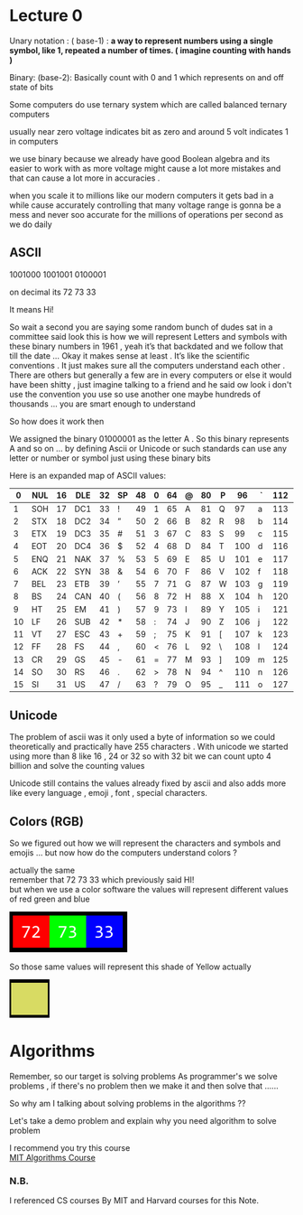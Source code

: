 # Lecture 0

Unary notation : ( base-1) : **a way to represent numbers using a single symbol, like 1, repeated a number of times. ( imagine counting with hands )**

Binary: (base-2): Basically count with 0 and 1 which represents on and off state of bits 

Some computers do use ternary system which are called balanced ternary computers 

usually near zero voltage indicates bit as zero and around 5 volt indicates 1 in computers

we use binary because we already have good Boolean algebra and its easier to work with as more voltage might cause a lot more mistakes  and that can cause a lot more in accuracies .

when you scale it to millions like our modern computers it gets bad in a while cause accurately controlling  that many voltage range is gonna be a mess and never soo accurate for the millions of operations per second as we do daily

## ASCII

1001000  1001001   0100001

on decimal its 72 73 33

It means Hi!

So wait a second you are saying some random bunch of dudes sat in a committee said look this is how we will represent Letters and symbols with these binary numbers in 1961 , yeah it’s that backdated and we follow that till the date … Okay it makes sense at least . It’s like the scientific conventions . It just makes sure all the computers understand each other . There are others but generally a few are in every computers or else it would have been shitty , just imagine talking to a friend and he said ow look i don't use the convention you use so use another one maybe hundreds of thousands … you are smart enough to understand 

So how does it work then

We assigned the binary 01000001 as the letter A . So this binary represents A and so on … by defining Ascii or Unicode or such standards can use any letter or number or symbol just using these binary bits 

Here is an expanded map of ASCII values:

| 0 | NUL | 16 | DLE | 32 | SP | 48 | 0 | 64 | @ | 80 | P | 96 | ` | 112 | p |  |
| --- | --- | --- | --- | --- | --- | --- | --- | --- | --- | --- | --- | --- | --- | --- | --- | --- |
| 1 | SOH | 17 | DC1 | 33 | ! | 49 | 1 | 65 | A | 81 | Q | 97 | a | 113 | q |  |
| 2 | STX | 18 | DC2 | 34 | ” | 50 | 2 | 66 | B | 82 | R | 98 | b | 114 | r |  |
| 3 | ETX | 19 | DC3 | 35 | # | 51 | 3 | 67 | C | 83 | S | 99 | c | 115 | s |  |
| 4 | EOT | 20 | DC4 | 36 | $ | 52 | 4 | 68 | D | 84 | T | 100 | d | 116 | t |  |
| 5 | ENQ | 21 | NAK | 37 | % | 53 | 5 | 69 | E | 85 | U | 101 | e | 117 | u |  |
| 6 | ACK | 22 | SYN | 38 | & | 54 | 6 | 70 | F | 86 | V | 102 | f | 118 | v |  |
| 7 | BEL | 23 | ETB | 39 | ’ | 55 | 7 | 71 | G | 87 | W | 103 | g | 119 | w |  |
| 8 | BS | 24 | CAN | 40 | ( | 56 | 8 | 72 | H | 88 | X | 104 | h | 120 | x |  |
| 9 | HT | 25 | EM | 41 | ) | 57 | 9 | 73 | I | 89 | Y | 105 | i | 121 | y |  |
| 10 | LF | 26 | SUB | 42 | * | 58 | : | 74 | J | 90 | Z | 106 | j | 122 | z |  |
| 11 | VT | 27 | ESC | 43 | + | 59 | ; | 75 | K | 91 | [ | 107 | k | 123 | { |  |
| 12 | FF | 28 | FS | 44 | , | 60 | < | 76 | L | 92 | \ | 108 | l | 124 |  |  |
| 13 | CR | 29 | GS | 45 | - | 61 | = | 77 | M | 93 | ] | 109 | m | 125 | } |  |
| 14 | SO | 30 | RS | 46 | . | 62 | > | 78 | N | 94 | ^ | 110 | n | 126 | ~ |  |
| 15 | SI | 31 | US | 47 | / | 63 | ? | 79 | O | 95 | _ | 111 | o | 127 | DEL |  |




## **Unicode**  


The problem of ascii was it only used a byte of information so we could theoretically and practically have 255 characters . With unicode we started using more than 8 like 16 , 24 or 32 
so with 32 bit we can count upto 4 billion and solve the counting values 

Unicode still contains the values already fixed by ascii and also adds more like every language , emoji , font , special characters. 

## **Colors (RGB)**

So we figured out how we will represent the characters and symbols and emojis …
but now how do the computers understand colors ?  

actually the same  
remember that 72 73 33  which previously said HI!  
but when we use a color software the values will represent different values of red green and blue 


![Relative](/Lecture%200/RGB.png)

So those same values will represent this shade of Yellow actually 

![Relative](/Lecture%200/Yellow.png)

# **Algorithms**

Remember, so our target is solving problems 
As programmer's we solve problems , if there's no problem then we make it and then solve that ......   

So why am I talking about solving problems in the algorithms ??


Let's take a demo problem and explain why you need algorithm to solve problem 




I recommend you try this course  
[MIT Algorithms Course](https://youtube.com/playlist?list=PLUl4u3cNGP6317WaSNfmCvGym2ucw3oGp&si=fe6kJHq4VuPsmxEe)  




### **N.B.**
I referenced CS courses By MIT and Harvard courses for this Note.
